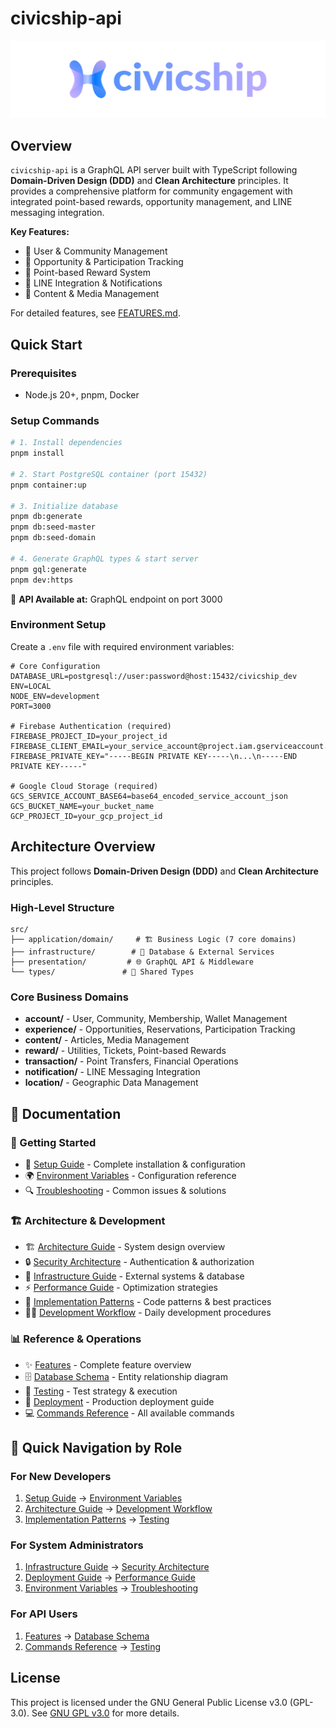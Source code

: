 # civicship-api
![logo.svg](./docs/asset/logo.svg)

## Overview

`civicship-api` is a GraphQL API server built with TypeScript following **Domain-Driven Design (DDD)** and **Clean Architecture** principles. It provides a comprehensive platform for community engagement with integrated point-based rewards, opportunity management, and LINE messaging integration.

**Key Features:**
- 👤 User & Community Management
- 🎯 Opportunity & Participation Tracking  
- 🎫 Point-based Reward System
- 📱 LINE Integration & Notifications
- 📝 Content & Media Management

For detailed features, see [FEATURES.md](./docs/FEATURES.md).

## Quick Start

### Prerequisites
- Node.js 20+, pnpm, Docker

### Setup Commands
```bash
# 1. Install dependencies
pnpm install

# 2. Start PostgreSQL container (port 15432)
pnpm container:up

# 3. Initialize database
pnpm db:generate
pnpm db:seed-master
pnpm db:seed-domain

# 4. Generate GraphQL types & start server
pnpm gql:generate
pnpm dev:https
```

🚀 **API Available at:** GraphQL endpoint on port 3000

### Environment Setup

Create a `.env` file with required environment variables:

```env
# Core Configuration
DATABASE_URL=postgresql://user:password@host:15432/civicship_dev
ENV=LOCAL
NODE_ENV=development
PORT=3000

# Firebase Authentication (required)
FIREBASE_PROJECT_ID=your_project_id
FIREBASE_CLIENT_EMAIL=your_service_account@project.iam.gserviceaccount.com
FIREBASE_PRIVATE_KEY="-----BEGIN PRIVATE KEY-----\n...\n-----END PRIVATE KEY-----"

# Google Cloud Storage (required)
GCS_SERVICE_ACCOUNT_BASE64=base64_encoded_service_account_json
GCS_BUCKET_NAME=your_bucket_name
GCP_PROJECT_ID=your_gcp_project_id
```

## Architecture Overview

This project follows **Domain-Driven Design (DDD)** and **Clean Architecture** principles.

### High-Level Structure
```
src/
├── application/domain/     # 🏗️ Business Logic (7 core domains)
├── infrastructure/        # 🔌 Database & External Services  
├── presentation/         # 🌐 GraphQL API & Middleware
└── types/               # 📝 Shared Types
```

### Core Business Domains
- **account/** - User, Community, Membership, Wallet Management
- **experience/** - Opportunities, Reservations, Participation Tracking  
- **content/** - Articles, Media Management
- **reward/** - Utilities, Tickets, Point-based Rewards
- **transaction/** - Point Transfers, Financial Operations
- **notification/** - LINE Messaging Integration
- **location/** - Geographic Data Management

## 📖 Documentation

### 🚀 Getting Started
- 🔧 [Setup Guide](./docs/SETUP.md) - Complete installation & configuration
- 🌍 [Environment Variables](./docs/ENVIRONMENT.md) - Configuration reference
- 🔍 [Troubleshooting](./docs/TROUBLESHOOTING.md) - Common issues & solutions

### 🏗️ Architecture & Development  
- 🏗️ [Architecture Guide](./docs/ARCHITECTURE.md) - System design overview
- 🔒 [Security Architecture](./docs/SECURITY.md) - Authentication & authorization
- 🔌 [Infrastructure Guide](./docs/INFRASTRUCTURE.md) - External systems & database
- ⚡ [Performance Guide](./docs/PERFORMANCE.md) - Optimization strategies
- 🎯 [Implementation Patterns](./docs/PATTERNS.md) - Code patterns & best practices
- 👨‍💻 [Development Workflow](./docs/DEVELOPMENT.md) - Daily development procedures

### 📊 Reference & Operations
- ✨ [Features](./docs/FEATURES.md) - Complete feature overview
- 🗄️ [Database Schema](./docs/ERD.md) - Entity relationship diagram
- 🧪 [Testing](./docs/TESTING.md) - Test strategy & execution
- 🚀 [Deployment](./docs/DEPLOYMENT.md) - Production deployment guide
- 💻 [Commands Reference](./docs/COMMANDS.md) - All available commands

## 🎯 Quick Navigation by Role

### For New Developers
1. [Setup Guide](./docs/SETUP.md) → [Environment Variables](./docs/ENVIRONMENT.md)
2. [Architecture Guide](./docs/ARCHITECTURE.md) → [Development Workflow](./docs/DEVELOPMENT.md)
3. [Implementation Patterns](./docs/PATTERNS.md) → [Testing](./docs/TESTING.md)

### For System Administrators  
1. [Infrastructure Guide](./docs/INFRASTRUCTURE.md) → [Security Architecture](./docs/SECURITY.md)
2. [Deployment Guide](./docs/DEPLOYMENT.md) → [Performance Guide](./docs/PERFORMANCE.md)
3. [Environment Variables](./docs/ENVIRONMENT.md) → [Troubleshooting](./docs/TROUBLESHOOTING.md)

### For API Users
1. [Features](./docs/FEATURES.md) → [Database Schema](./docs/ERD.md)
2. [Commands Reference](./docs/COMMANDS.md) → [Testing](./docs/TESTING.md)

## License

This project is licensed under the GNU General Public License v3.0 (GPL-3.0).
See [GNU GPL v3.0](https://www.gnu.org/licenses/gpl-3.0.html) for more details.

